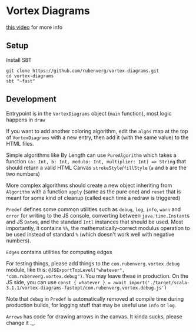 # Vortex Diagrams

[this video](https://www.youtube.com/watch?v=6ZrO90AI0c8) for more info

## Setup

Install SBT

```shell
git clone https://github.com/rubenverg/vortex-diagrams.git
cd vortex-diagrams
sbt "~fast"
```

## Development

Entrypoint is in the `VortexDiagrams` object (`main` function), most logic happens in `draw`

If you want to add another coloring algorithm, edit the `algos` map at the top of `VortexDiagrams` with a new entry, then add it (with the same value) to the HTML files.

Simple algorithms like By Length can use `PureAlgorithm` which takes a function `(a: Int, b: Int, modulo: Int, multiplier: Int) => String` that should return a valid HTML Canvas `strokeStyle`/`fillStyle` (`a` and `b` are the two numbers)

More complex algorithms should create a new object inheriting from `Algorithm` with a function `apply` (same as the pure one) and `reset` that is meant for some kind of cleanup (called each time a redraw is triggered)

`Predef` defines some common utilities such as `debug`, `log`, `info`, `warn` and `error` for writing to the JS console, converting between `java.time.Instant`s and JS `Date`s, and the standard `Intl` instances that should be used. Most importantly, it contains `%%`, the mathematically-correct modulus operation to be used instead of standard `%` (which doesn't work well with negative numbers).

`Edges` contains utilities for computing edges

For testing things, please add things to the `com.rubenverg.vortex.debug` module, like this: `@JSExportTopLevel("whatever", "com.rubenverg.vortex.debug")`. You may leave these in production. On the JS side, you can use `const { whatever } = await import('./target/scala-3.1.1/vortex-diagrams-fastopt/com.rubenverg.vortex.debug.js')`

Note that `debug` in `Predef` is automatically removed at compile time during production builds, for logging stuff that may be useful use `info` or `log`.

`Arrows` has code for drawing arrows in the canvas. It kinda sucks, please change it ._.